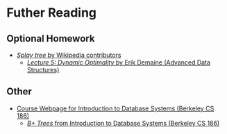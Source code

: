 # Futher Reading

## Optional Homework

- [_Splay tree_ by Wikipedia contributors](https://en.wikipedia.org/wiki/Splay_tree)
  - [_Lecture 5: Dynamic Optimality_ by Erik Demaine (Advanced Data Structures)](http://courses.csail.mit.edu/6.851/spring14/lectures/L05.html)

## Other

- [Course Webpage for Introduction to Database Systems (Berkeley CS 186)](https://cs186berkeley.net/)
  - [_B+ Trees_ from Introduction to Database Systems (Berkeley CS 186)](https://cs186berkeley.net/notes/note4/)
